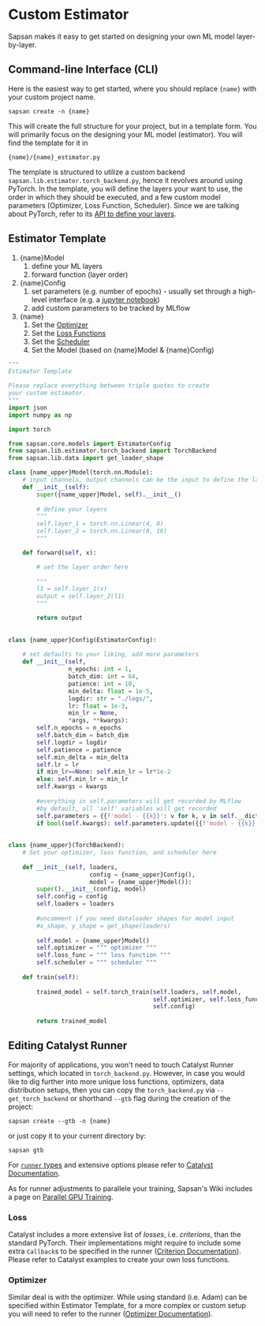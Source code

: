 # Custom Estimator

Sapsan makes it easy to get started on designing your own ML model layer-by-layer.

## Command-line Interface (CLI)
Here is the easiest way to get started, where you should replace `{name}` with your custom project name.

```shell
sapsan create -n {name}
```

This will create the full structure for your project, but in a template form. You will primarily focus on the designing your ML model (estimator). You will find the template for it in

```shell
{name}/{name}_estimator.py
```

The template is structured to utilize a custom backend `sapsan.lib.estimator.torch_backend.py`, hence it revolves around using PyTorch. In the template, you will define the layers your want to use, the order in which they should be executed, and a few custom model parameters (Optimizer, Loss Function, Scheduler). Since we are talking about PyTorch, refer to its [API to define your layers](https://pytorch.org/docs/stable/nn.html).

## Estimator Template

1. {name}Model
    1. define your ML layers
    1. forward function (layer order)
2. {name}Config
    1. set parameters (e.g. number of epochs) - usually set through a high-level interface (e.g. a [jupyter notebook](https://github.com/pikarpov-LANL/Sapsan/blob/master/sapsan/examples/cnn_example.ipynb))
    1. add custom parameters to be tracked by MLflow
3. {name}
    1. Set the [Optimizer](https://pytorch.org/docs/stable/optim.html)
    1. Set the [Loss Functions](https://pytorch.org/docs/stable/nn.html#loss-functions)
    1. Set the [Scheduler](https://pytorch.org/docs/stable/optim.html#how-to-adjust-learning-rate)
    1. Set the Model (based on {name}Model & {name}Config)

```python
"""
Estimator Template

Please replace everything between triple quotes to create
your custom estimator.
"""
import json
import numpy as np

import torch

from sapsan.core.models import EstimatorConfig
from sapsan.lib.estimator.torch_backend import TorchBackend
from sapsan.lib.data import get_loader_shape

class {name_upper}Model(torch.nn.Module):
    # input channels, output channels can be the input to define the layers
    def __init__(self):
        super({name_upper}Model, self).__init__()
        
        # define your layers
        """
        self.layer_1 = torch.nn.Linear(4, 8)
        self.layer_2 = torch.nn.Linear(8, 16)
        """

    def forward(self, x): 

        # set the layer order here
        
        """
        l1 = self.layer_1(x)
        output = self.layer_2(l1)
        """

        return output
    
    
class {name_upper}Config(EstimatorConfig):
    
    # set defaults to your liking, add more parameters
    def __init__(self,
                 n_epochs: int = 1,
                 batch_dim: int = 64,
                 patience: int = 10,
                 min_delta: float = 1e-5, 
                 logdir: str = "./logs/",
                 lr: float = 1e-3,
                 min_lr = None,                 
                 *args, **kwargs):
        self.n_epochs = n_epochs
        self.batch_dim = batch_dim
        self.logdir = logdir
        self.patience = patience
        self.min_delta = min_delta
        self.lr = lr
        if min_lr==None: self.min_lr = lr*1e-2
        else: self.min_lr = min_lr
        self.kwargs = kwargs
        
        #everything in self.parameters will get recorded by MLflow
        #by default, all 'self' variables will get recorded
        self.parameters = {{f'model - {{k}}': v for k, v in self.__dict__.items() if k != 'kwargs'}}
        if bool(self.kwargs): self.parameters.update({{f'model - {{k}}': v for k, v in self.kwargs.items()}})
    
    
class {name_upper}(TorchBackend):
    # Set your optimizer, loss function, and scheduler here
    
    def __init__(self, loaders,
                       config = {name_upper}Config(), 
                       model = {name_upper}Model()):
        super().__init__(config, model)
        self.config = config
        self.loaders = loaders
        
        #uncomment if you need dataloader shapes for model input
        #x_shape, y_shape = get_shape(loaders)
        
        self.model = {name_upper}Model()
        self.optimizer = """ optimizer """
        self.loss_func = """ loss function """
        self.scheduler = """ scheduler """        
        
    def train(self):
        
        trained_model = self.torch_train(self.loaders, self.model, 
                                         self.optimizer, self.loss_func, self.scheduler, 
                                         self.config)
                
        return trained_model
```

## Editing Catalyst Runner

For majority of applications, you won't need to touch Catalyst Runner settings, which located in `torch_backend.py`. However, in case you would like to dig further into more unique loss functions, optimizers, data distribution setups, then you can copy the `torch_backend.py` via `--get_torch_backend` or shorthand `--gtb` flag during the creation of the project:

```shell
sapsan create --gtb -n {name}
```
or just copy it to your current directory by:

```shell
sapsan gtb
```

For [`runner` types](https://catalyst-team.github.io/catalyst/api/runners.html) and extensive options please refer to [Catalyst Documentation](https://catalyst-team.github.io/catalyst/index.html).

As for runner adjustments to parallele your training, Sapsan's Wiki includes a page on [Parallel GPU Training](https://github.com/pikarpov-LANL/Sapsan/wiki/parallel-GPU-Training).

### Loss

Catalyst includes a more extensive list of *losses*, i.e. *criterions*, than the standard PyTorch. Their implementations might require to include some extra `Callback`s to be specified in the runner ([Criterion Documentation](https://catalyst-team.github.io/catalyst/api/contrib.html#criterion)). Please refer to Catalyst examples to create your own loss functions.

### Optimizer

Similar deal is with the optimizer. While using standard (i.e. Adam) can be specified within Estimator Template, for a more complex or custom setup you will need to refer to the runner ([Optimizer Documentation](https://catalyst-team.github.io/catalyst/api/contrib.html#optimizers)).
